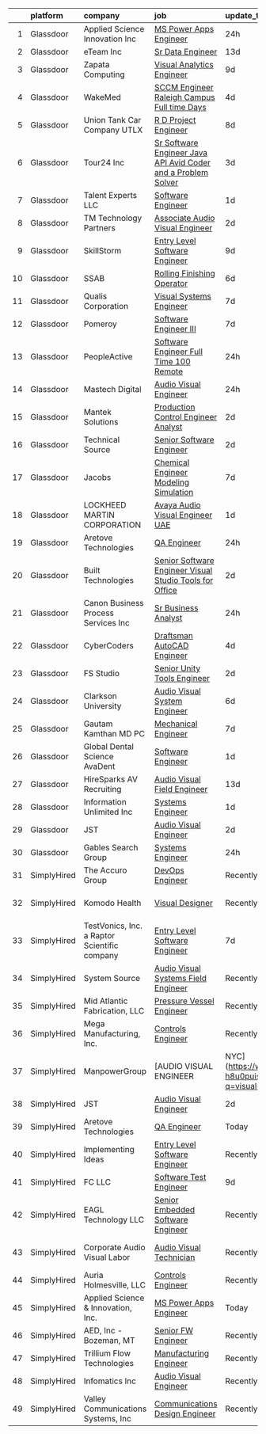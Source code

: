 

|    | platform    | company                                      | job                                                                                                                                                                                                                                                                                                                                                                                                                                                                                                                                                                                                                                                                                                                                                                                                                                                                                                                                                                                                                                                                                                                                                                                                                                                                                                                                                                 | update_time   | location                 |
|---:|:------------|:---------------------------------------------|:--------------------------------------------------------------------------------------------------------------------------------------------------------------------------------------------------------------------------------------------------------------------------------------------------------------------------------------------------------------------------------------------------------------------------------------------------------------------------------------------------------------------------------------------------------------------------------------------------------------------------------------------------------------------------------------------------------------------------------------------------------------------------------------------------------------------------------------------------------------------------------------------------------------------------------------------------------------------------------------------------------------------------------------------------------------------------------------------------------------------------------------------------------------------------------------------------------------------------------------------------------------------------------------------------------------------------------------------------------------------|:--------------|:-------------------------|
|  1 | Glassdoor   | Applied Science   Innovation  Inc            | [MS Power Apps Engineer](https://www.glassdoor.com/partner/jobListing.htm?pos=101&ao=1110586&s=58&guid=00000181dc995a48badc8382d81ccd6b&src=GD_JOB_AD&t=SR&vt=w&ea=1&cs=1_b322848f&cb=1657263446989&jobListingId=1007990206698&cpc=82ABD2B5CEB98952&jrtk=3-0-1g7e9imjnjigu801-1g7e9imk6gfpv800-f2c646c3b86af2fa--6NYlbfkN0DeXU0vMxLyKhfauY-dgUBa_3v1DHLtGGo4EP_Dl8CiY0U2FbFCTSNbkv1k_h8Rdx1gM_Y9avE418sRjwTW6T8K4AxtHXxtzdEsx47lSBgC9L0rbGuIard7iQaJnCj0UmUlBBDhv5-dbV1brFtRFHENf-Q9R3O62sStCjIF3mcfflpZLVV4KvQ553CtYiHuazUy0NeM2rL3aRu0j4Y5rS8catMssV4t5n-nPyPlHNV9ZMYbthcyINqyQieOi2jOKHCUenAfXi5Q3922cN6oMjkhOQZgAA6HsnKJ6Pb8ZFvMsemRZBmYgYjjXiKQyAHSymum8W3cE5qypQKJbM6jXEmUMThFTLMKf2iClGo1g3EGTfiL6VaPM2cY87kwAoZClrhru4AQXPj4zwU8iGikJhTI7s8OyMD0_k_6XluPKVNziDokgo2rukJ9MAfm5MlSul8McIk9DbEGI7slxvs2luD5Kr-y90aHunICSZgSxyqVNz0lPJBAEIWXz3vwZmnqLttqVjyheCl79w%3D%3D)                                                                                                                                                                                                                                                                                                                                                                                                                                                                                       | 24h           | Remote                   |
|  2 | Glassdoor   | eTeam Inc                                    | [Sr  Data Engineer](https://www.glassdoor.com/partner/jobListing.htm?pos=128&ao=1136043&s=58&guid=00000181dc995a48badc8382d81ccd6b&src=GD_JOB_AD&t=SR&vt=w&cs=1_8a4ab639&cb=1657263446991&jobListingId=1007961895510&jrtk=3-0-1g7e9imjnjigu801-1g7e9imk6gfpv800-c06465ec838e9a0f-)                                                                                                                                                                                                                                                                                                                                                                                                                                                                                                                                                                                                                                                                                                                                                                                                                                                                                                                                                                                                                                                                                  | 13d           | Irving, TX               |
|  3 | Glassdoor   | Zapata Computing                             | [Visual Analytics Engineer](https://www.glassdoor.com/partner/jobListing.htm?pos=115&ao=1136043&s=58&guid=00000181dc995a48badc8382d81ccd6b&src=GD_JOB_AD&t=SR&vt=w&ea=1&cs=1_32fb5399&cb=1657263446990&jobListingId=1007968379415&jrtk=3-0-1g7e9imjnjigu801-1g7e9imk6gfpv800-fe889f0c31b27183-)                                                                                                                                                                                                                                                                                                                                                                                                                                                                                                                                                                                                                                                                                                                                                                                                                                                                                                                                                                                                                                                                     | 9d            | Remote                   |
|  4 | Glassdoor   | WakeMed                                      | [SCCM Engineer  Raleigh Campus    Full time   Days](https://www.glassdoor.com/partner/jobListing.htm?pos=104&ao=1110586&s=58&guid=00000181dc995a48badc8382d81ccd6b&src=GD_JOB_AD&t=SR&vt=w&cs=1_3733d4f8&cb=1657263446989&jobListingId=1007980821812&cpc=3164FDD6030E246B&jrtk=3-0-1g7e9imjnjigu801-1g7e9imk6gfpv800-c7ccf37369d80fb3--6NYlbfkN0DK336FcuJNclNG4pOYn4GT592xzpUsQZkgwjhNp0bnRbPWUFsBhpkN8LnNiatu-jVvJq7ad48cpekSpKM11A0kXgtNl6Tr6VGeFGeQk01-BbzApY2wZUPH6ZnNUVeXJtdkCPKoSzlaeS4_mB5d7bN8QBGJEJ9_PohdTl1Hd4V3VbZGJ-v34c_-TB8sE0ecA81pgxbm-B45CCjyXIO8uHYkPR6b4JvORgdiWSNucdF-cjc2dX-dXh0c9Gvm5uuNhrYBHDu2L_ZiPWLlMiV6UYlbkeqYK3tqv1boFhSpP2OzekrMfKWd1NZ5l3mVwuBKHlUboaoYiBSjkcWHMs6MmkbcIxLzoRuysTh6QAUeCmipz_jdr8IWrBraw5hGQwlvrypJmF50FqfmR4us-7MmpsaFzNC41OoSh3t79TxtqZcQvPtaVzKvo4k-7e4Ryp2sd-S36ZwJG9P51g%3D%3D)                                                                                                                                                                                                                                                                                                                                                                                                                                                                                                                                 | 4d            | Raleigh, NC              |
|  5 | Glassdoor   | Union Tank Car Company   UTLX                | [R D Project Engineer](https://www.glassdoor.com/partner/jobListing.htm?pos=124&ao=1136043&s=58&guid=00000181dc995a48badc8382d81ccd6b&src=GD_JOB_AD&t=SR&vt=w&ea=1&cs=1_03ce2f05&cb=1657263446991&jobListingId=1007970148017&jrtk=3-0-1g7e9imjnjigu801-1g7e9imk6gfpv800-d5e5759a8634561f-)                                                                                                                                                                                                                                                                                                                                                                                                                                                                                                                                                                                                                                                                                                                                                                                                                                                                                                                                                                                                                                                                          | 8d            | Chicago, IL              |
|  6 | Glassdoor   | Tour24  Inc                                  | [Sr  Software Engineer    Java  API  Avid Coder and a Problem Solver ](https://www.glassdoor.com/partner/jobListing.htm?pos=102&ao=1110586&s=58&guid=00000181dc995a48badc8382d81ccd6b&src=GD_JOB_AD&t=SR&vt=w&ea=1&cs=1_c935087f&cb=1657263446989&jobListingId=1007982267111&cpc=5075878B7C32FFAE&jrtk=3-0-1g7e9imjnjigu801-1g7e9imk6gfpv800-f62edfce094afca9--6NYlbfkN0BBGG9LMNqL16EzDx9S3nKk4b6IwprgSJginr0DZD_oWwIUlrrUOnxW-IMHQXhDhPzXYsjSxIBjaWBQwKIHet5aZm9YFzRe4z62pK7SHb9tNE2z8qLXzI_oZebisrn8qE6CPSu4g5bXk0BkTN3aKJ_dLC-UFKgsYcTuhfqx3dQJBi6dJhKI_pSbkR8cjk-QGsh2rTHPmW1g13T23Z78BZ_jcRpSkjPtLIq7tiqcmlo7glSy9hPzaz0x1Gcxvuniu-kp8AVsPWaXFtdCsrVBK5vJWe75XGCA7SB2j55GupvIssHCQQYmEYiIBy4N7NhHL7A8MQtJet6YbAWfXwfEZxImpq9hQ_Ladnz1slxuKIQ0kJAF6Ure4JcrSQ0UyvKAQjLx-gBEeRhESaZ15i201NTbGuLb6VP3tsGvYL_9EgXTuqFih8ReCkV3BxyfvJPuRSdz6UVHhzL-8O5GSfig-5HsJGMUxRNdt8xp6fXVzYiS4zB7NEOtN-zipgT48CvrpzcRVBDoZMNWXuY2EAcWnhS5DAn7gudycQP1k3bbZ_jTQUDWMrMcRuEy)                                                                                                                                                                                                                                                                                                                                                                                                     | 3d            | Remote                   |
|  7 | Glassdoor   | Talent Experts LLC                           | [Software Engineer](https://www.glassdoor.com/partner/jobListing.htm?pos=103&ao=1110586&s=58&guid=00000181dc995a48badc8382d81ccd6b&src=GD_JOB_AD&t=SR&vt=w&ea=1&cs=1_1fd5ca4b&cb=1657263446989&jobListingId=1007987411981&cpc=B576E40E3A51D23B&jrtk=3-0-1g7e9imjnjigu801-1g7e9imk6gfpv800-a84d51512c4a3547--6NYlbfkN0APToHrk7ILONyRglvlT3LJMO76dZGJsKlG8WQjsY8Cq9VMAyu-33cNd5hhIpoKPLlf2XpxcoZB8DB4TlU_Y0rrT6kZRKOs81mez9uNrS_jGibypw3FWIx3luXZXfehdR2mcNA0FXp4HhWiEj_tCXRflDQs4v8DzVVZdaBvenD6j2SexnTYBsFpk7qstJ6hGfo8I5ncYNDKZ7_A2uIoIHDDi6mP-wbKxnflOGNYWl1dwEuhAu1CjPR2I_wmKcZ98aOsl3L-xGwYrTX9NPMIfHARTeyV82CZQCvE4Mwi8DT2o-JrloesCsDAOxtR9tVYecMYcVdH7N78X71OFpduI3qSi_7npq1uPnKitrt8EM8AGT3MjyqvNn__FJG4gxoEYul-sA11sWhbczJW-u0EX2QwnnMu6jTc2LhG5CVH6-S9lGH8RmpFoLpfF_NwfYaauif1dT5n05e_KM4qm90qbYpLThI1CCgjmXGZz9yvCqBtYRXOClpvoAAhn3JrKY2ZmrtLaW7PPYrOAA%3D%3D)                                                                                                                                                                                                                                                                                                                                                                                                                                                                                            | 1d            | San Diego, CA            |
|  8 | Glassdoor   | TM Technology Partners                       | [Associate  Audio Visual Engineer](https://www.glassdoor.com/partner/jobListing.htm?pos=113&ao=1136043&s=58&guid=00000181dc995a48badc8382d81ccd6b&src=GD_JOB_AD&t=SR&vt=w&cs=1_bb439b22&cb=1657263446990&jobListingId=1007985056122&jrtk=3-0-1g7e9imjnjigu801-1g7e9imk6gfpv800-ae2dfae912fb5acc-)                                                                                                                                                                                                                                                                                                                                                                                                                                                                                                                                                                                                                                                                                                                                                                                                                                                                                                                                                                                                                                                                   | 2d            | Remote                   |
|  9 | Glassdoor   | SkillStorm                                   | [Entry Level Software Engineer](https://www.glassdoor.com/partner/jobListing.htm?pos=105&ao=1110586&s=58&guid=00000181dc995a48badc8382d81ccd6b&src=GD_JOB_AD&t=SR&vt=w&cs=1_e1dc966f&cb=1657263446989&jobListingId=1007968457923&cpc=9C938E8DE9AD6C02&jrtk=3-0-1g7e9imjnjigu801-1g7e9imk6gfpv800-9fc23debf581a5b5--6NYlbfkN0Akpfp8SSZMfZN38QizqqtbOT4j-2RsCLW69coMAbJ8KQfsaYh2c5hjdHzxmKpQyo8SmWqQ_AqzpRsG_CT-WDDI615VrpNSJ1yvDAaQxnXBAo2OU5g-VuvVTWKCDNokTy_jWIE_SDKwt24Ct33Zyllt50Sbe4ZPVG6kwC_uNg9bFPvulh9tefmtbLWaTLkrK_E6O-Z8-JLcN7q2WfLE1bg-x8w3lBpZq5pfZ1x_AzRrTVIsoKEghydJ6Qc5VkIiwmLwkyzOcCrDsUuIuvJhCNdKNqzX57e_EhCSNA2jWk9h3kJWp6rEukwZIgLxKtC3kDJz65EjLB4fDM3tBXJnKXYNEStpNF6dLm8OwdH1eUuVx1yfNXLDzEicq1PcSXLHpt_NaY4cmEfkCScutg0Jl-TkuNAGFTn22ZAiYBnomshD1c3pwhC8jTAkHCMkadUUtgg34MZbdyCUshBwJjdVV4UxNMhe0AwAdJ_GGWSOdNTJW6Ikl1cq2bMm7pxuYWaclgtCxfS8TOd4zqD5H_YEg7NNlMSmAS7kT6ufSvsmwLcWGP_sGvWYshWhMP3qNiraxoeHRsya5CsctA%3D%3D)                                                                                                                                                                                                                                                                                                                                                                                                                     | 9d            | Charlotte, NC            |
| 10 | Glassdoor   | SSAB                                         | [Rolling   Finishing Operator](https://www.glassdoor.com/partner/jobListing.htm?pos=119&ao=1136043&s=58&guid=00000181dc995a48badc8382d81ccd6b&src=GD_JOB_AD&t=SR&vt=w&ea=1&cs=1_31f9c9a5&cb=1657263446991&jobListingId=1007977705307&jrtk=3-0-1g7e9imjnjigu801-1g7e9imk6gfpv800-45d5d6c81410dea8-)                                                                                                                                                                                                                                                                                                                                                                                                                                                                                                                                                                                                                                                                                                                                                                                                                                                                                                                                                                                                                                                                  | 6d            | Axis, AL                 |
| 11 | Glassdoor   | Qualis Corporation                           | [Visual Systems Engineer](https://www.glassdoor.com/partner/jobListing.htm?pos=116&ao=1136043&s=58&guid=00000181dc995a48badc8382d81ccd6b&src=GD_JOB_AD&t=SR&vt=w&cs=1_391e2f50&cb=1657263446990&jobListingId=1007975380273&jrtk=3-0-1g7e9imjnjigu801-1g7e9imk6gfpv800-6fb5c80da1da086a-)                                                                                                                                                                                                                                                                                                                                                                                                                                                                                                                                                                                                                                                                                                                                                                                                                                                                                                                                                                                                                                                                            | 7d            | Orlando, FL              |
| 12 | Glassdoor   | Pomeroy                                      | [Software Engineer III](https://www.glassdoor.com/partner/jobListing.htm?pos=114&ao=1136043&s=58&guid=00000181dc995a48badc8382d81ccd6b&src=GD_JOB_AD&t=SR&vt=w&ea=1&cs=1_ef0d0f3f&cb=1657263446990&jobListingId=1007973033872&jrtk=3-0-1g7e9imjnjigu801-1g7e9imk6gfpv800-e878977255a21f32-)                                                                                                                                                                                                                                                                                                                                                                                                                                                                                                                                                                                                                                                                                                                                                                                                                                                                                                                                                                                                                                                                         | 7d            | Remote                   |
| 13 | Glassdoor   | PeopleActive                                 | [Software Engineer  Full Time   100  Remote ](https://www.glassdoor.com/partner/jobListing.htm?pos=130&ao=1136043&s=58&guid=00000181dc995a48badc8382d81ccd6b&src=GD_JOB_AD&t=SR&vt=w&ea=1&cs=1_7e2668fb&cb=1657263446992&jobListingId=1007990019404&jrtk=3-0-1g7e9imjnjigu801-1g7e9imk6gfpv800-76d03dd9e0cafb06-)                                                                                                                                                                                                                                                                                                                                                                                                                                                                                                                                                                                                                                                                                                                                                                                                                                                                                                                                                                                                                                                   | 24h           | Remote                   |
| 14 | Glassdoor   | Mastech Digital                              | [Audio Visual Engineer](https://www.glassdoor.com/partner/jobListing.htm?pos=117&ao=1136043&s=58&guid=00000181dc995a48badc8382d81ccd6b&src=GD_JOB_AD&t=SR&vt=w&ea=1&cs=1_351b7083&cb=1657263446991&jobListingId=1007990555222&jrtk=3-0-1g7e9imjnjigu801-1g7e9imk6gfpv800-b2b6130bf9401226-)                                                                                                                                                                                                                                                                                                                                                                                                                                                                                                                                                                                                                                                                                                                                                                                                                                                                                                                                                                                                                                                                         | 24h           | Richardson, TX           |
| 15 | Glassdoor   | Mantek Solutions                             | [Production Control Engineer Analyst](https://www.glassdoor.com/partner/jobListing.htm?pos=123&ao=1136043&s=58&guid=00000181dc995a48badc8382d81ccd6b&src=GD_JOB_AD&t=SR&vt=w&cs=1_b98a87d7&cb=1657263446991&jobListingId=1007985537803&jrtk=3-0-1g7e9imjnjigu801-1g7e9imk6gfpv800-3019f9d0d6a16398-)                                                                                                                                                                                                                                                                                                                                                                                                                                                                                                                                                                                                                                                                                                                                                                                                                                                                                                                                                                                                                                                                | 2d            | Remote                   |
| 16 | Glassdoor   | Technical Source                             | [Senior Software Engineer](https://www.glassdoor.com/partner/jobListing.htm?pos=112&ao=1110586&s=58&guid=00000181dc995a48badc8382d81ccd6b&src=GD_JOB_AD&t=SR&vt=w&ea=1&cs=1_9054cd57&cb=1657263446990&jobListingId=1007985102805&cpc=2CAED5C921A5F994&jrtk=3-0-1g7e9imjnjigu801-1g7e9imk6gfpv800-06dc3afe8e2de82b--6NYlbfkN0BVHAVbyk02xtdsekdlTrE-4sTi7dv4b3jkPrZBtDRpMmX6F-ebl-7PLX6xGoiR0jiT73FQS6J5CNRcAc-6k1nCVMZOHv4q_oif2iaK8J0GTcNnqZMH-HGrJVoEzJrUsBkWaSdgzFWW3s-pPRl0vtkP8u8DRqdblazwPc8dSgKTihr0NDug5cMEo8BL4sGHqX4Fmuwtev3fMV74wuObC6WxPtrNxjkYw9wy8m5uhf0v_JNwUYJq2VLNlvGUISK1AMkqDLKYOK9mFPK7eotshJJBxRBwsIoXMc7FtOxCnUIo7a1cQNxzq9suYffjHE9HvxqRZC44Xra_ihoG3ido0UGAQeJCDOW1txRgd6vVs5IyQwcCBtM9GLCR8-1EZosWKYkFkLa59c5PyYqJPABzGWihGatG4eBolRenhdv4E7mAz2WdrJebKiAzaEX8IfgAEdiT-x-HXnckkvj_vCaXkqtlXbOlJIx3a335yPWWe6wWrGDUbg-yrtHVZSAF68j260M%3D)                                                                                                                                                                                                                                                                                                                                                                                                                                                                                                   | 2d            | Remote                   |
| 17 | Glassdoor   | Jacobs                                       | [Chemical Engineer   Modeling   Simulation](https://www.glassdoor.com/partner/jobListing.htm?pos=125&ao=1136043&s=58&guid=00000181dc995a48badc8382d81ccd6b&src=GD_JOB_AD&t=SR&vt=w&cs=1_e7dc5050&cb=1657263446991&jobListingId=1007972705625&jrtk=3-0-1g7e9imjnjigu801-1g7e9imk6gfpv800-c4aafeda59136de4-)                                                                                                                                                                                                                                                                                                                                                                                                                                                                                                                                                                                                                                                                                                                                                                                                                                                                                                                                                                                                                                                          | 7d            | Houston, TX              |
| 18 | Glassdoor   | LOCKHEED MARTIN CORPORATION                  | [Avaya  Audio   Visual Engineer  UAE](https://www.glassdoor.com/partner/jobListing.htm?pos=120&ao=1136043&s=58&guid=00000181dc995a48badc8382d81ccd6b&src=GD_JOB_AD&t=SR&vt=w&cs=1_33cc4214&cb=1657263446991&jobListingId=1007988780219&jrtk=3-0-1g7e9imjnjigu801-1g7e9imk6gfpv800-ff4446edf5fc5ca2-)                                                                                                                                                                                                                                                                                                                                                                                                                                                                                                                                                                                                                                                                                                                                                                                                                                                                                                                                                                                                                                                                | 1d            | Colorado Springs, CO     |
| 19 | Glassdoor   | Aretove Technologies                         | [QA Engineer](https://www.glassdoor.com/partner/jobListing.htm?pos=127&ao=1136043&s=58&guid=00000181dc995a48badc8382d81ccd6b&src=GD_JOB_AD&t=SR&vt=w&ea=1&cs=1_f4904b03&cb=1657263446991&jobListingId=1007990726530&jrtk=3-0-1g7e9imjnjigu801-1g7e9imk6gfpv800-afe0eda9df5c5321-)                                                                                                                                                                                                                                                                                                                                                                                                                                                                                                                                                                                                                                                                                                                                                                                                                                                                                                                                                                                                                                                                                   | 24h           | New York, NY             |
| 20 | Glassdoor   | Built Technologies                           | [Senior Software Engineer   Visual Studio Tools for Office](https://www.glassdoor.com/partner/jobListing.htm?pos=129&ao=1136043&s=58&guid=00000181dc995a48badc8382d81ccd6b&src=GD_JOB_AD&t=SR&vt=w&cs=1_c9b019ae&cb=1657263446991&jobListingId=1007985750303&jrtk=3-0-1g7e9imjnjigu801-1g7e9imk6gfpv800-e712a4d9f7bf7116-)                                                                                                                                                                                                                                                                                                                                                                                                                                                                                                                                                                                                                                                                                                                                                                                                                                                                                                                                                                                                                                          | 2d            | Nashville, TN            |
| 21 | Glassdoor   | Canon Business Process Services  Inc         | [Sr  Business Analyst](https://www.glassdoor.com/partner/jobListing.htm?pos=110&ao=1110586&s=58&guid=00000181dc995a48badc8382d81ccd6b&src=GD_JOB_AD&t=SR&vt=w&ea=1&cs=1_abfcefa2&cb=1657263446990&jobListingId=1007990411672&cpc=334ABAF5D42DC775&jrtk=3-0-1g7e9imjnjigu801-1g7e9imk6gfpv800-c3d9af68d416aa2a--6NYlbfkN0ASiqa-MclM5SUuG8TTDWEoIPcWZt1MrfTMUDmMwMBVum0mnTvR2DQ-T-cquQLsPJH86YrtiNucjMwId3KjSg34Ooq1tirjlEP3sxkQ6S7T-sDAAsebbVb3Nk0nfuyjVmtbVb3FapkapQ-kjCWBxwbFh8rN2rwFCNaYjRfU8GOyJD01pQg0B22fsXtN0KFj7BjDSpnN1HxkUyEH444fFwbD2PQAogmmfs1Q65Z2bbiwLsJd19ln91fwREe0qYfo8YpVHKd1QGWjSJoHSV4a-8G1IHDHMwNiP3EGtZ_2jV-dwFBl5IaeOxsR7qJgUr7zBrbePiCBq7uNLIPJ-rqZCt65zZP0p_Qy_yp5gWEaGXtYdpgfD8Lo2uVJHHY9bCL5JuFt3MGh3iUBhlRFu2eyp7FR7mFvN31Ac25njT5CLbQbbDkr6zKSj0LQrkv79oUwE-IakzKsmxTDe2pLTmSqgPmW4ZI1eBoYPPcFoPFxJ_qEDaq3jPFgQObNabsZ_dT7jbuIzjaEGeCn7w%3D%3D)                                                                                                                                                                                                                                                                                                                                                                                                                                                                                         | 24h           | Remote                   |
| 22 | Glassdoor   | CyberCoders                                  | [Draftsman AutoCAD Engineer](https://www.glassdoor.com/partner/jobListing.htm?pos=111&ao=1110586&s=58&guid=00000181dc995a48badc8382d81ccd6b&src=GD_JOB_AD&t=SR&vt=w&ea=1&cs=1_4a10e944&cb=1657263446990&jobListingId=1007979947229&cpc=FB7E4A1762AE5BEC&jrtk=3-0-1g7e9imjnjigu801-1g7e9imk6gfpv800-fb79d90b2c626ef2--6NYlbfkN0CpFJQzrgRR8WqXWK1qKKEqALWJw739KlKqr2H-MSI4eoBlI4EFrmor2FYZMP3muM3crcIxY9HAJ7VL0gWJWqrbrp-QvQ0IPaml3j-HqygJYHtB2hK251cJNOKi58hsp35z29NfGfjpFSwpf8RKyQmYObA_DFBypBTB2BNP0Y6WfLDyCafcOVNIfEHZt7kL001X3YhoKoXo7J3pvZ2WNEEK3Wi627lkXZYXAww98LZbz2EuYCroIewqRVzeD1i6oV8QpCgJfxinM1hHRl2l0i7GedTv6tLkcdif76IeRsLrGeTNzrrS-AgiS2c1nYmCGLT1qiD2iSN4YL6ey3r6UhTjllCoET0LfVWdJlOYehbWXnK6oAJVG4BZy6rhyiE2EJgTj2VOLWvMK11GuTNZkslZC63JCIcT-jGE2lXc-VuuD7lkH_GvWjR5_sqQv9JcbXX7QQn4XOIv8nfHb8agktdtXPXp-dFXMaJnlgHnIsQUQtZv3AWp2ClzGMBgn09VkvjAMju_1B1JgZL9XMoFn_q8dpxIAQ_--CHqf_e-jcgDzhNOX_l5R7rLtHo7gqcm7PXT7oeiRdMjwzaP5AUSNtsmoUJWBh52M4zehzgGbopslsv-UC4t3QmeEmK4Ucp7yNIhgIDW-rhDaW2DfFufmVd8KOa5cyImiRAcy7NuOZQ4fi1z4JJYh8CCHb94eoIWAy40Q__k3pXSSv8dlQbxk5sMPmKJD2iB2sHxD6B0Ciirthr4L3GPBg_cHJTaxoDt9twbH2lKk1DcTNx9pIAGQZkFGgeEBdJB8MEZggAioDeI9mfC8EHLKSVK7WUJMdc6BBoJS_LXFgrJ4f7heDFKX2o3pSma1hjOuwzfQKOiQBJYA0xOCtQ0foDDMIr6XeHEDyiEndPKHYU3G_3bL8y_GYAwSEwjQbfcGX_eaKrXFBMKiwQPmOCH2JZtHDkDdqXtwri77Ffyo1Tdfr9Uq3uYsixcPUjEeTMNz5o%3D) | 4d            | Sterling, VA             |
| 23 | Glassdoor   | FS Studio                                    | [Senior Unity Tools Engineer](https://www.glassdoor.com/partner/jobListing.htm?pos=126&ao=1136043&s=58&guid=00000181dc995a48badc8382d81ccd6b&src=GD_JOB_AD&t=SR&vt=w&cs=1_e5a80907&cb=1657263446991&jobListingId=1007985007429&jrtk=3-0-1g7e9imjnjigu801-1g7e9imk6gfpv800-48c5ba657642fcf2-)                                                                                                                                                                                                                                                                                                                                                                                                                                                                                                                                                                                                                                                                                                                                                                                                                                                                                                                                                                                                                                                                        | 2d            | Remote                   |
| 24 | Glassdoor   | Clarkson University                          | [Audio Visual System Engineer](https://www.glassdoor.com/partner/jobListing.htm?pos=118&ao=1136043&s=58&guid=00000181dc995a48badc8382d81ccd6b&src=GD_JOB_AD&t=SR&vt=w&cs=1_dda2229c&cb=1657263446991&jobListingId=1007978326552&jrtk=3-0-1g7e9imjnjigu801-1g7e9imk6gfpv800-fdcf11595a164275-)                                                                                                                                                                                                                                                                                                                                                                                                                                                                                                                                                                                                                                                                                                                                                                                                                                                                                                                                                                                                                                                                       | 6d            | Potsdam, NY              |
| 25 | Glassdoor   | Gautam Kamthan MD PC                         | [Mechanical Engineer](https://www.glassdoor.com/partner/jobListing.htm?pos=122&ao=1136043&s=58&guid=00000181dc995a48badc8382d81ccd6b&src=GD_JOB_AD&t=SR&vt=w&ea=1&cs=1_61c04c98&cb=1657263446991&jobListingId=1007973978478&jrtk=3-0-1g7e9imjnjigu801-1g7e9imk6gfpv800-65e0398e6edc1f19-)                                                                                                                                                                                                                                                                                                                                                                                                                                                                                                                                                                                                                                                                                                                                                                                                                                                                                                                                                                                                                                                                           | 7d            | New York, NY             |
| 26 | Glassdoor   | Global Dental Science   AvaDent              | [Software Engineer](https://www.glassdoor.com/partner/jobListing.htm?pos=107&ao=1110586&s=58&guid=00000181dc995a48badc8382d81ccd6b&src=GD_JOB_AD&t=SR&vt=w&ea=1&cs=1_c2592495&cb=1657263446990&jobListingId=1007987448811&cpc=C891152315FA1AD8&jrtk=3-0-1g7e9imjnjigu801-1g7e9imk6gfpv800-89cdf4119ee1a1f5--6NYlbfkN0D0ZqxdZg2TwcIemQ4yr89eGinLCR7bn2QHXosobzuZIJSor4ZPVBOTnILphuKdqCoSGbbWQh7rC2ostMdBk_RZDlnCg8ruQX16nVdnOM2aoRt6LRyOciIxQKthGvsg_6WXu6aQ6zKWESWQGJDDgMJLEiw91VNCw9Uyy_2-WHTyxAYWmBXAF-TVPKusLY9aptNJu4qFPX8NAmM6S4y_GXNuGXFD9A7gd60xmxuz6MEYScf2VYVJqZbpZV9LkA9yK-zqHoRTpII97B_OWzHw0CtyLvQEemHWvgC2gpcOS0_ZDczug1Q_3-dDirhpKvC1L6jadV6cqopK_4i-8ReOs-RRG-49467xjM5UUSjdQ4PO9843t_AD98tTXxuNBI1viL7WJQrC_54g_6bZs6N9NVbnSM7sgVFnUFg8sGDL9gVqv4zV5i74z6GC2P-EavWpVMEgT_FaTLV_Qv2px7FMXsbhQ3-Cu240Fyxw9skJ1bQGIYVQX_T7gsMSxfzRCWYv8u0%3D)                                                                                                                                                                                                                                                                                                                                                                                                                                                                                                          | 1d            | Remote                   |
| 27 | Glassdoor   | HireSparks AV Recruiting                     | [Audio Visual Field Engineer](https://www.glassdoor.com/partner/jobListing.htm?pos=108&ao=1110586&s=58&guid=00000181dc995a48badc8382d81ccd6b&src=GD_JOB_AD&t=SR&vt=w&ea=1&cs=1_74ee4e9e&cb=1657263446990&jobListingId=1007962002860&cpc=75B6770C194DCF89&jrtk=3-0-1g7e9imjnjigu801-1g7e9imk6gfpv800-81184c844dfa92f3--6NYlbfkN0CgISsLKYw0qJRFWluNVVgIYeD3xM8qesrjCvAKwjwwKRSQqxAUlElEhVVO1a0J4UkA37poQgjbZY1QnDTPT4wS0_E0_dOPhz9b7tU5JjqzJS1dMLA1AzCzxnGbsVx9aUqbHR8up0zyA7HgNw_mohGK8b_MkA3gUE-1OV1kvumezIQA3fLQjC3MZmndA_s6r_TzFY74_Isb-w0V_I8tA0TAFsJXV-Xa2eSoRL2RofyW4Mixf4Ss0JU-rmamFGl_mJuPXpg_U6scc7tpd9TtRZFGjpjza88hrWiQn3W8OmD88GEA99mVegQn-vfxqHPA6Ioy6kDb2_n3s_crP4b89F6Td3X9DF9DIJNXqmtsTHNY36pKMF2hlKq0yq6gutlJbJljDn8FSF20kCUUY_BW9EuQY2PmaIXY8_el13VlaTs_0zQjjmRY4j_DgvrppPF0mGW_Okb2cfk1dnTz5BnrcfQXCVHlCgeSBPxNxSoFUYvQP1Za7YU8DL32kMCluXHPLy_498H_EL7h4pwQtOBVrJO1)                                                                                                                                                                                                                                                                                                                                                                                                                                                                              | 13d           | Washington, DC           |
| 28 | Glassdoor   | Information Unlimited Inc                    | [Systems Engineer](https://www.glassdoor.com/partner/jobListing.htm?pos=106&ao=1110586&s=58&guid=00000181dc995a48badc8382d81ccd6b&src=GD_JOB_AD&t=SR&vt=w&ea=1&cs=1_011e3874&cb=1657263446989&jobListingId=1007987353762&cpc=A0637F14311B9419&jrtk=3-0-1g7e9imjnjigu801-1g7e9imk6gfpv800-2f8402a457d8c647--6NYlbfkN0DYg-6TR37hzMi5zDI4FU9ZAGRg3cMoDYQOjOvBTSA9IsfsMVGpxu2yXZ8prNOiI7noPaX2fdr74NBtCrNgr1AEcNKMNMBZsNZzIXX2g_k9Q79hWSeuNsJVsI9X9EgxNi3x_1b6v3Kxsm1WDYyt2yNJh-emDsOtJt8HMi6npPJVbo5oqG_AkMIJA3KN9D3w4qj_JiHzHlu4isfCbs1uxg2AQAt-ttHdgsrn_JSdZSxjzosUuw8T9fJopiyJ9qWKeNIwYy34AuCXfEEGzboF8EYjHdxpgv9riEzMjAuzKseTqSSHbRp8OqeYt6KrY9iOi5hx8SaNm0ngw1HF2xyQoc8WVQgSOiGnBHTueRLgnO_XwqkaLGWvWZNZkI_7CyPJEHtt5_aP1d3hUewon_LLX2KSDIS8PDsoCSgUYDZqw4U0-K12ubtqmOlAGmGE09gIAO5iqcHqJIC6gnR-mFegtB95HIrSJVyV-xeHUw5kgdvFmdOticaW7SwW)                                                                                                                                                                                                                                                                                                                                                                                                                                                                                                                         | 1d            | Washington, DC           |
| 29 | Glassdoor   | JST                                          | [Audio Visual Engineer](https://www.glassdoor.com/partner/jobListing.htm?pos=121&ao=1136043&s=58&guid=00000181dc995a48badc8382d81ccd6b&src=GD_JOB_AD&t=SR&vt=w&ea=1&cs=1_bc9cc277&cb=1657263446991&jobListingId=1007984952579&jrtk=3-0-1g7e9imjnjigu801-1g7e9imk6gfpv800-5a5a177b458db36f-)                                                                                                                                                                                                                                                                                                                                                                                                                                                                                                                                                                                                                                                                                                                                                                                                                                                                                                                                                                                                                                                                         | 2d            | Washington, DC           |
| 30 | Glassdoor   | Gables Search Group                          | [Systems Engineer](https://www.glassdoor.com/partner/jobListing.htm?pos=109&ao=1110586&s=58&guid=00000181dc995a48badc8382d81ccd6b&src=GD_JOB_AD&t=SR&vt=w&ea=1&cs=1_c5314724&cb=1657263446990&jobListingId=1007990532739&cpc=39A4E8CE329AB187&jrtk=3-0-1g7e9imjnjigu801-1g7e9imk6gfpv800-1ba1743c2349a4fa--6NYlbfkN0CZ1lEuAv6jxF-3oHFcpaf0lR-C2BPOLpDOrJR7xrRNgVUCVNy30M801Mw0EqxP5GDBM9wKVgOHGWRio7mKOKYLiV5db1ntL27-GH2nb42FscNG3K6ae1B7b76Vk5IIumGJISwhSwi3MSZTBljZeTdoV75K1XXGxhMVjLBNdInn7l96Yk3mJd-8UEs7wEp9uT2RlyHf-I7cVVKnoDi-4Wew11-0afYjwJWsN6oBGy9kQ5XMW6R248LR2xj8Kt4cHLPcJwx-2gEesmqd02CpZp2YqFk1pVdWJkBvYML7q9RPuv-mTkJuICd_970b9_80fcVl6cETRjKnyoNjkatKx87QgO6vfHbzERA1Siz79w9O3VjgVNQNnJ89BV5K_O6w6e84B4MuOUyPMoFGu2QvOF-eDBgvDaM0koXpmKKEykQlf_EGgxXeX19RvRaXQ19JcvCV-tIaKACl7PrQDXlHRALWrIdgbaKqNYWfJ-cbNojlt5VFmWLX1oqJJMlbL9s_ONNCowsk_EevcQc55KOvriPVGRjMr40XIE2_lG-Qb7nNvWodFyIIZn50EeWaJYOd4KrfzqTVtYtS-A%3D%3D)                                                                                                                                                                                                                                                                                                                                                                                                                             | 24h           | Irvine, CA               |
| 31 | SimplyHired | The Accuro Group                             | [DevOps Engineer](https://www.simplyhired.com/job/oSxbU6Asukue0WkzgJT8SSloCENSNDXGpSIulfmAoxy8A_e_kRbmZQ?q=visual+engineer)                                                                                                                                                                                                                                                                                                                                                                                                                                                                                                                                                                                                                                                                                                                                                                                                                                                                                                                                                                                                                                                                                                                                                                                                                                         | Recently      | Butler, PA               |
| 32 | SimplyHired | Komodo Health                                | [Visual Designer](https://www.simplyhired.com/job/BB16CCNwMv5l5vi_xFhtB4u3vqNMe2RU0WOlktmeqmwP_Zo49Ii-eg?q=visual+engineer)                                                                                                                                                                                                                                                                                                                                                                                                                                                                                                                                                                                                                                                                                                                                                                                                                                                                                                                                                                                                                                                                                                                                                                                                                                         | Recently      | Chicago, IL +2 locations |
| 33 | SimplyHired | TestVonics, Inc. a Raptor Scientific company | [Entry Level Software Engineer](https://www.simplyhired.com/job/Es9mEj9FxjaAyHD6UTYf1UV7flh4ztbkcRvraLPLQWD-114htllrsw?q=visual+engineer)                                                                                                                                                                                                                                                                                                                                                                                                                                                                                                                                                                                                                                                                                                                                                                                                                                                                                                                                                                                                                                                                                                                                                                                                                           | 7d            | Peterborough, NH         |
| 34 | SimplyHired | System Source                                | [Audio Visual Systems Field Engineer](https://www.simplyhired.com/job/xVBqUv_Jb7WJWKXZWvKMDvPPRs-yjpNF3jAs9pIqje1SIoBa9tk9Yw?q=visual+engineer)                                                                                                                                                                                                                                                                                                                                                                                                                                                                                                                                                                                                                                                                                                                                                                                                                                                                                                                                                                                                                                                                                                                                                                                                                     | Recently      | Hunt Valley, MD          |
| 35 | SimplyHired | Mid Atlantic Fabrication, LLC                | [Pressure Vessel Engineer](https://www.simplyhired.com/job/OH9_oJ5wSeq0JeCA3IHiK8tetekYKyd78DFH-K6QhpYdKQ0KTC_VAg?q=visual+engineer)                                                                                                                                                                                                                                                                                                                                                                                                                                                                                                                                                                                                                                                                                                                                                                                                                                                                                                                                                                                                                                                                                                                                                                                                                                | Recently      | Fairmont, WV             |
| 36 | SimplyHired | Mega Manufacturing, Inc.                     | [Controls Engineer](https://www.simplyhired.com/job/A-PuLvSL_MSX4LQRH98oIWQQrXj2TQ7eGS_jFvpYgV-Fy8o4GRfiNw?q=visual+engineer)                                                                                                                                                                                                                                                                                                                                                                                                                                                                                                                                                                                                                                                                                                                                                                                                                                                                                                                                                                                                                                                                                                                                                                                                                                       | Recently      | Rockford, IL             |
| 37 | SimplyHired | ManpowerGroup                                | [AUDIO VISUAL ENGINEER | NYC](https://www.simplyhired.com/job/MZw4QhQ5QGNj3F-h8u0puis_c-xSxPKQ7b3KKGsMin5fFC7kEgDtXQ?q=visual+engineer)                                                                                                                                                                                                                                                                                                                                                                                                                                                                                                                                                                                                                                                                                                                                                                                                                                                                                                                                                                                                                                                                                                                                                                                                                             | 6d            | New York, NY             |
| 38 | SimplyHired | JST                                          | [Audio Visual Engineer](https://www.simplyhired.com/job/aRlEUw4hC1mWWzI1bzgoaJwENJthER9AHvfoDZ1OulsDK0sOqdilnw?q=visual+engineer)                                                                                                                                                                                                                                                                                                                                                                                                                                                                                                                                                                                                                                                                                                                                                                                                                                                                                                                                                                                                                                                                                                                                                                                                                                   | 2d            | Washington, DC           |
| 39 | SimplyHired | Aretove Technologies                         | [QA Engineer](https://www.simplyhired.com/job/JM7ttRwarI3j82fv991v2y1jyEO7tg-DJXrcP0y-aMQQ4BGuRt7qJw?q=visual+engineer)                                                                                                                                                                                                                                                                                                                                                                                                                                                                                                                                                                                                                                                                                                                                                                                                                                                                                                                                                                                                                                                                                                                                                                                                                                             | Today         | New York, NY             |
| 40 | SimplyHired | Implementing Ideas                           | [Entry Level Software Engineer](https://www.simplyhired.com/job/cfwPEP7aT61EKJxtlPQ9WkfOiVe4ed-kFvmc4kzYI24Gq3hhJLxR_Q?q=visual+engineer)                                                                                                                                                                                                                                                                                                                                                                                                                                                                                                                                                                                                                                                                                                                                                                                                                                                                                                                                                                                                                                                                                                                                                                                                                           | Recently      | Orem, UT                 |
| 41 | SimplyHired | FC LLC                                       | [Software Test Engineer](https://www.simplyhired.com/job/Pha0pytOcEzWah5IgzjRSnRqdOv9KWky2dfRZn1lp-kC17-ehUd0TQ?q=visual+engineer)                                                                                                                                                                                                                                                                                                                                                                                                                                                                                                                                                                                                                                                                                                                                                                                                                                                                                                                                                                                                                                                                                                                                                                                                                                  | 9d            | Hollywood, MD            |
| 42 | SimplyHired | EAGL Technology LLC                          | [Senior Embedded Software Engineer](https://www.simplyhired.com/job/NRRLlY71XTwxn_6ghOkoDVqUm-CRYtq1XwytwTuYQvGMi8LxjjIksw?q=visual+engineer)                                                                                                                                                                                                                                                                                                                                                                                                                                                                                                                                                                                                                                                                                                                                                                                                                                                                                                                                                                                                                                                                                                                                                                                                                       | Recently      | Albuquerque, NM          |
| 43 | SimplyHired | Corporate Audio Visual Labor                 | [Audio Visual Technician](https://www.simplyhired.com/job/A3fhvHDHl5d1HTn5yAzyORSYZ3A5Db2uZsVwUphuJ3T5HGbewfolxA?q=visual+engineer)                                                                                                                                                                                                                                                                                                                                                                                                                                                                                                                                                                                                                                                                                                                                                                                                                                                                                                                                                                                                                                                                                                                                                                                                                                 | Recently      | Atlanta, GA +6 locations |
| 44 | SimplyHired | Auria Holmesville, LLC                       | [Controls Engineer](https://www.simplyhired.com/job/H9ySpmzmX41Kf7rJJ0QB-GNk_MmlHglemE5OHIkVFEeemfRG1kNQKw?q=visual+engineer)                                                                                                                                                                                                                                                                                                                                                                                                                                                                                                                                                                                                                                                                                                                                                                                                                                                                                                                                                                                                                                                                                                                                                                                                                                       | Recently      | Holmesville, OH          |
| 45 | SimplyHired | Applied Science & Innovation, Inc.           | [MS Power Apps Engineer](https://www.simplyhired.com/job/FwxDnyHAWMb6DJFJLCZWUq5f_eb30ohTdn2TZh9UsRPDmcn12dXxvw?q=visual+engineer)                                                                                                                                                                                                                                                                                                                                                                                                                                                                                                                                                                                                                                                                                                                                                                                                                                                                                                                                                                                                                                                                                                                                                                                                                                  | Today         | Remote                   |
| 46 | SimplyHired | AED, Inc - Bozeman, MT                       | [Senior FW Engineer](https://www.simplyhired.com/job/zINmUZXgScoXXgS_gyiF3t60esMGL8VWIM8nJ8Kv2CvxPHXAK-fHew?q=visual+engineer)                                                                                                                                                                                                                                                                                                                                                                                                                                                                                                                                                                                                                                                                                                                                                                                                                                                                                                                                                                                                                                                                                                                                                                                                                                      | Recently      | Bozeman, MT              |
| 47 | SimplyHired | Trillium Flow Technologies                   | [Manufacturing Engineer](https://www.simplyhired.com/job/R5OumYuk9WNefwGpQyCL7SXOKM9CE_p0gDtG8T--6feNE51vCLdT2Q?q=visual+engineer)                                                                                                                                                                                                                                                                                                                                                                                                                                                                                                                                                                                                                                                                                                                                                                                                                                                                                                                                                                                                                                                                                                                                                                                                                                  | Recently      | Fresno, CA               |
| 48 | SimplyHired | Infomatics Inc                               | [Audio Visual Engineer](https://www.simplyhired.com/job/a6yiAkcreByT3mCwcfTx-3wBDU9aA932IGaqixe5tNNj1XicLoEnKQ?q=visual+engineer)                                                                                                                                                                                                                                                                                                                                                                                                                                                                                                                                                                                                                                                                                                                                                                                                                                                                                                                                                                                                                                                                                                                                                                                                                                   | Recently      | Farmington Hills, MI     |
| 49 | SimplyHired | Valley Communications Systems, Inc           | [Communications Design Engineer](https://www.simplyhired.com/job/AUo7E07w2klkxUe_MpJEXKAe3q6D53g2ij9loL_ldPaRLYQDHOrlRg?q=visual+engineer)                                                                                                                                                                                                                                                                                                                                                                                                                                                                                                                                                                                                                                                                                                                                                                                                                                                                                                                                                                                                                                                                                                                                                                                                                          | Recently      | Chicopee, MA             |